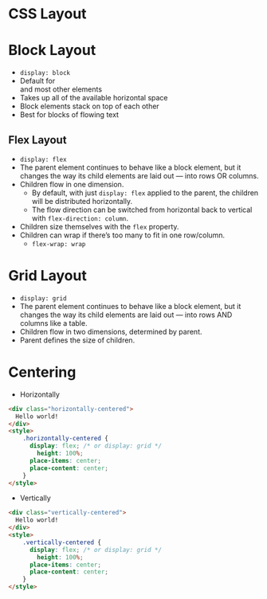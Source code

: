 # CSS Layout

# Block Layout

- `display: block`
- Default for <div> and most other elements
- Takes up all of the available horizontal space
- Block elements stack on top of each other
- Best for blocks of flowing text

## Flex Layout

- `display: flex`
- The parent element continues to behave like a block element, but it changes the way its child elements are laid out — into rows OR columns.
- Children flow in one dimension.
    - By default, with just `display: flex` applied to the parent, the children will be distributed horizontally.
    - The flow direction can be switched from horizontal back to vertical with `flex-direction: column`.
- Children size themselves with the `flex` property.
- Children can wrap if there’s too many to fit in one row/column.
    - `flex-wrap: wrap`

# Grid Layout

- `display: grid`
- The parent element continues to behave like a block element, but it changes the way its child elements are laid out — into rows AND columns like a table.
- Children flow in two dimensions, determined by parent.
- Parent defines the size of children.

# Centering

- Horizontally

```html
<div class="horizontally-centered">
  Hello world!
</div>
<style>
	.horizontally-centered {
	  display: flex; /* or display: grid */
		height: 100%;
	  place-items: center;
	  place-content: center;
	}
</style>
```

- Vertically

```html
<div class="vertically-centered">
  Hello world!
</div>
<style>
	.vertically-centered {
	  display: flex; /* or display: grid */
		height: 100%;
	  place-items: center;
	  place-content: center;
	}
</style>
```
